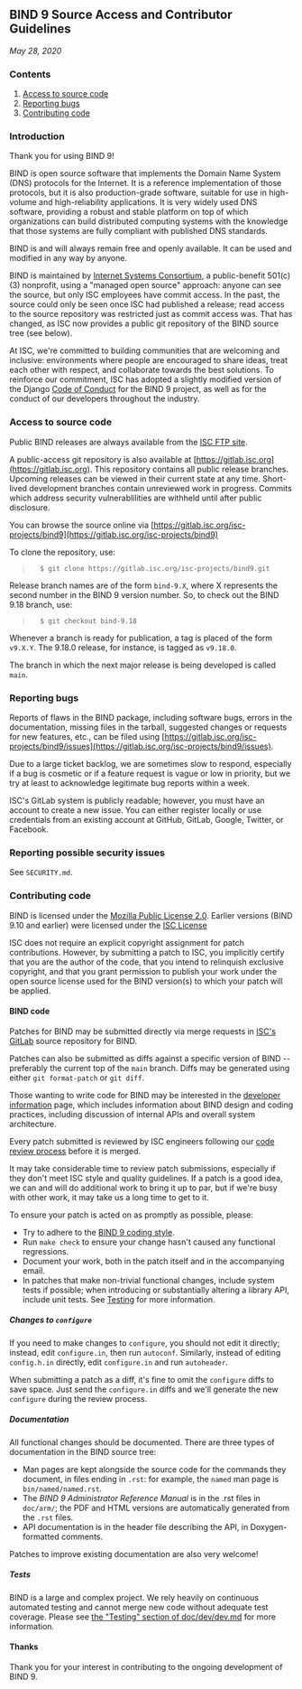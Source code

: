 <!--
Copyright (C) Internet Systems Consortium, Inc. ("ISC")

SPDX-License-Identifier: MPL-2.0

This Source Code Form is subject to the terms of the Mozilla Public
License, v. 2.0.  If a copy of the MPL was not distributed with this
file, you can obtain one at https://mozilla.org/MPL/2.0/.

See the COPYRIGHT file distributed with this work for additional
information regarding copyright ownership.
-->
## BIND 9 Source Access and Contributor Guidelines
*May 28, 2020*

### Contents

1. [Access to source code](#access)
1. [Reporting bugs](#bugs)
1. [Contributing code](#contrib)

### Introduction

Thank you for using BIND 9!

BIND is open source software that implements the Domain Name System (DNS)
protocols for the Internet. It is a reference implementation of those
protocols, but it is also production-grade software, suitable for use in
high-volume and high-reliability applications.  It is very
widely used DNS software, providing a robust and stable platform on top of
which organizations can build distributed computing systems with the
knowledge that those systems are fully compliant with published DNS
standards.

BIND is and will always remain free and openly available.  It can be
used and modified in any way by anyone.

BIND is maintained by [Internet Systems Consortium](https://www.isc.org),
a public-benefit 501(c)(3) nonprofit, using a "managed open source" approach:
anyone can see the source, but only ISC employees have commit access.
In the past, the source could only be seen once ISC had published
a release; read access to the source repository was restricted just
as commit access was.  That has changed, as ISC now provides a
public git repository of the BIND source tree (see below).

At ISC, we're committed to
building communities that are welcoming and inclusive: environments where people
are encouraged to share ideas, treat each other with respect, and collaborate
towards the best solutions. To reinforce our commitment, ISC
has adopted a slightly modified version of the Django
[Code of Conduct](https://gitlab.isc.org/isc-projects/bind9/-/blob/main/CODE_OF_CONDUCT.md)
for the BIND 9 project, as well as for the conduct of our developers throughout
the industry.

### <a name="access"></a>Access to source code

Public BIND releases are always available from the
[ISC FTP site](ftp://ftp.isc.org/isc/bind9).

A public-access git repository is also available at
[https://gitlab.isc.org](https://gitlab.isc.org).  This repository
contains all public release branches. Upcoming releases can be viewed in
their current state at any time.  Short-lived development branches
contain unreviewed work in progress.  Commits which address security
vulnerablilities are withheld until after public disclosure.

You can browse the source online via
[https://gitlab.isc.org/isc-projects/bind9](https://gitlab.isc.org/isc-projects/bind9)

To clone the repository, use:

>       $ git clone https://gitlab.isc.org/isc-projects/bind9.git

Release branch names are of the form `bind-9.X`, where X represents the second
number in the BIND 9 version number.  So, to check out the BIND 9.18
branch, use:

>       $ git checkout bind-9.18

Whenever a branch is ready for publication, a tag is placed of the
form `v9.X.Y`.  The 9.18.0 release, for instance, is tagged as `v9.18.0`.

The branch in which the next major release is being developed is called
`main`.

### <a name="bugs"></a>Reporting bugs

Reports of flaws in the BIND package, including software bugs, errors
in the documentation, missing files in the tarball, suggested changes
or requests for new features, etc., can be filed using
[https://gitlab.isc.org/isc-projects/bind9/issues](https://gitlab.isc.org/isc-projects/bind9/issues).

Due to a large ticket backlog, we are sometimes slow to respond,
especially if a bug is cosmetic or if a feature request is vague or
low in priority, but we try at least to acknowledge legitimate
bug reports within a week.

ISC's GitLab system is publicly readable; however, you must have
an account to create a new issue. You can either register locally or
use credentials from an existing account at GitHub, GitLab, Google,
Twitter, or Facebook.

### Reporting possible security issues

See `SECURITY.md`.

### <a name="contrib"></a>Contributing code

BIND is licensed under the
[Mozilla Public License 2.0](https://www.mozilla.org/en-US/MPL/2.0/).
Earlier versions (BIND 9.10 and earlier) were licensed under the
[ISC License](https://www.isc.org/licenses/)

ISC does not require an explicit copyright assignment for patch
contributions.  However, by submitting a patch to ISC, you implicitly
certify that you are the author of the code, that you intend to relinquish
exclusive copyright, and that you grant permission to publish your work
under the open source license used for the BIND version(s) to which your
patch will be applied.

#### <a name="bind"></a>BIND code

Patches for BIND may be submitted directly via merge requests in
[ISC's GitLab](https://gitlab.isc.org/isc-projects/bind9/) source
repository for BIND.

Patches can also be submitted as diffs against a specific version of
BIND -- preferably the current top of the `main` branch.  Diffs may
be generated using either `git format-patch` or `git diff`.

Those wanting to write code for BIND may be interested in the
[developer information](doc/dev/dev.md) page, which includes information
about BIND design and coding practices, including discussion of internal
APIs and overall system architecture.

Every patch submitted is reviewed by ISC engineers following our
[code review process](doc/dev/dev.md#reviews) before it is merged.

It may take considerable time to review patch submissions, especially if
they don't meet ISC style and quality guidelines.  If a patch is a good
idea, we can and will do additional work to bring it up to par, but if
we're busy with other work, it may take us a long time to get to it.

To ensure your patch is acted on as promptly as possible, please:

* Try to adhere to the [BIND 9 coding style](doc/dev/style.md).
* Run `make check` to ensure your change hasn't caused any
  functional regressions.
* Document your work, both in the patch itself and in the
  accompanying email.
* In patches that make non-trivial functional changes, include system
  tests if possible; when introducing or substantially altering a
  library API, include unit tests. See [Testing](doc/dev/dev.md#testing)
  for more information.

##### Changes to `configure`

If you need to make changes to `configure`, you should not edit it
directly; instead, edit `configure.in`, then run `autoconf`.  Similarly,
instead of editing `config.h.in` directly, edit `configure.in` and run
`autoheader`.

When submitting a patch as a diff, it's fine to omit the `configure`
diffs to save space.  Just send the `configure.in` diffs and we'll
generate the new `configure` during the review process.

##### Documentation

All functional changes should be documented. There are three types
of documentation in the BIND source tree:

* Man pages are kept alongside the source code for the commands
  they document, in files ending in `.rst`: for example, the
  `named` man page is `bin/named/named.rst`.
* The *BIND 9 Administrator Reference Manual* is in the .rst files in
  `doc/arm/`; the PDF and HTML versions are automatically generated from
  the `.rst` files.
* API documentation is in the header file describing the API, in
  Doxygen-formatted comments.

Patches to improve existing documentation are also very welcome!

##### Tests

BIND is a large and complex project. We rely heavily on continuous
automated testing and cannot merge new code without adequate test coverage.
Please see [the "Testing" section of doc/dev/dev.md](doc/dev/dev.md#testing)
for more information.

#### Thanks

Thank you for your interest in contributing to the ongoing development
of BIND 9.
